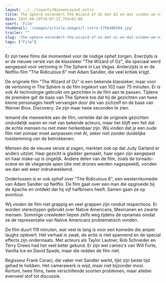 ```yaml
---
layout: ../../layouts/NieuwsLayout.astro
title: The Sphere verandert The Wizard of Oz met AI en dat vinden we niet oké
date: 2025-08-29T19:07:27.754+02:00
soort: 'Film'
thumbnail: '/images/article-images/l-intro-1756486504.jpg'
trailer: ""
slug: 'the-sphere-verandert-the-wizard-of-oz-met-ai-en-dat-vinden-we-niet-ok'
tags: ["Film"]
---
```


Er zijn twee films die momenteel voor de nodige ophef zorgen. Enerzijds is er de
nieuwe versie van de klassieker "The Wizard of Oz", die speciaal werd aangepast
voor vertoning in The Sphere in Las Vegas. Anderzijds is er de Netflix-film "The
Ridiculous 6" met Adam Sandler, die veel kritiek krijgt.

De originele film "The Wizard of Oz" is een bekende klassieker, maar voor de
vertoning in The Sphere is de film ingekort van 102 naar 75 minuten. Er is ook
AI-technologie gebruikt om gezichten in de film aan te passen. Tijdens de
première gaf de baas van The Sphere toe dat hij de gezichten van twee kleine
personages heeft vervangen door die van zichzelf en de baas van Warner Bros.
Discovery. Ze zijn maar twee seconden te zien.

Iemand die meewerkte aan de film, vertelde dat de originele gezichten
onduidelijk waren en niet van bekende acteurs, maar het blijft een feit dat de
echte mensen nu niet meer herkenbaar zijn. Wij vinden dat je een oude film niet
zomaar moet aanpassen met AI, zeker niet zonder duidelijke toestemming van de
betrokkenen.

Mensen die de nieuwe versie al zagen, merkten ook op dat Judy Garland er anders
uitziet. Haar gezicht is gladder gemaakt, haar ogen zijn aangepast en haar
make-up is ongelijk. Andere delen van de film, zoals de tornado-scène en de
vliegende apen (die met drones werden nagespeeld), vonden we dan wel weer
indrukwekkend.

Ondertussen is er ook ophef over "The Ridiculous 6", een westernkomedie van Adam
Sandler op Netflix. De film gaat over een man die opgroeide bij de Apache en
ontdekt dat hij vijf halfbroers heeft. Samen gaan ze op avontuur.

Wij vinden de film niet grappig en veel grappen zijn ronduit respectloos. Er
worden stereotypen gebruikt over Native Americans, Mexicanen en zwarte mensen.
Sommige crewleden liepen zelfs weg tijdens de opnames omdat ze de representatie
van Native Americans problematisch vonden.

De film duurt 119 minuten, wat veel te lang is voor een komedie die amper laughs
oplevert. Het verhaal is zwak, de actie is niet spannend en de special effects
zijn ondermaats. Met acteurs als Taylor Lautner, Rob Schneider en Terry Crews
had het veel beter gekund. Er zijn wel cameo's van Will Forte, Vanilla Ice en
David Spade, maar die redden de film niet.

Regisseur Frank Coraci, die vaker met Sandler werkt, lijkt zijn beste tijd gehad
te hebben. Het camerawerk is wijd, maar niet bijzonder mooi. Kortom, twee films,
twee verschillende soorten problemen, maar allebei evenveel stof tot discussie.